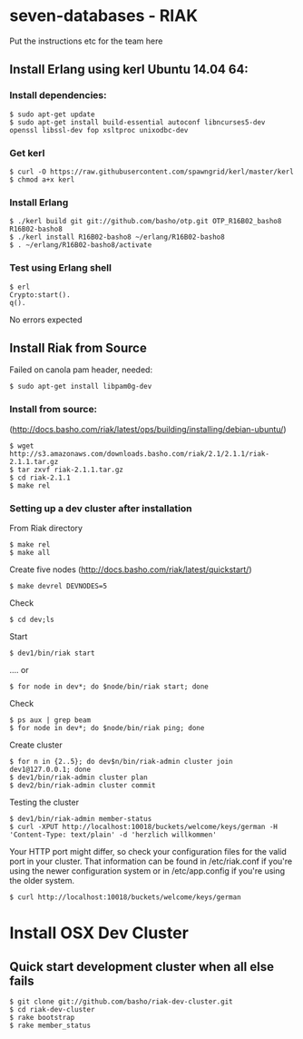 # seven-databases - RIAK

Put the instructions etc for the team here

## Install Erlang using kerl Ubuntu 14.04 64:
### Install dependencies:
```
$ sudo apt-get update
$ sudo apt-get install build-essential autoconf libncurses5-dev openssl libssl-dev fop xsltproc unixodbc-dev
```

### Get kerl
```
$ curl -O https://raw.githubusercontent.com/spawngrid/kerl/master/kerl
$ chmod a+x kerl
```

### Install Erlang
```
$ ./kerl build git git://github.com/basho/otp.git OTP_R16B02_basho8 R16B02-basho8
$ ./kerl install R16B02-basho8 ~/erlang/R16B02-basho8
$ . ~/erlang/R16B02-basho8/activate
```

### Test using Erlang shell
```
$ erl
Crypto:start().
q().
```
No errors expected

## Install Riak from Source
Failed on canola pam header, needed:
```
$ sudo apt-get install libpam0g-dev
```

### Install from source:
(http://docs.basho.com/riak/latest/ops/building/installing/debian-ubuntu/)
```
$ wget http://s3.amazonaws.com/downloads.basho.com/riak/2.1/2.1.1/riak-2.1.1.tar.gz
$ tar zxvf riak-2.1.1.tar.gz
$ cd riak-2.1.1
$ make rel
```

### Setting up a dev cluster after installation
From Riak directory
```
$ make rel
$ make all
```

Create five nodes
(http://docs.basho.com/riak/latest/quickstart/)
```
$ make devrel DEVNODES=5
```

Check
```
$ cd dev;ls
```

Start
```
$ dev1/bin/riak start
```
…. or
```
$ for node in dev*; do $node/bin/riak start; done
```

Check
```
$ ps aux | grep beam
$ for node in dev*; do $node/bin/riak ping; done
```

Create cluster
```
$ for n in {2..5}; do dev$n/bin/riak-admin cluster join dev1@127.0.0.1; done
$ dev1/bin/riak-admin cluster plan
$ dev2/bin/riak-admin cluster commit
```

Testing the cluster
```
$ dev1/bin/riak-admin member-status
$ curl -XPUT http://localhost:10018/buckets/welcome/keys/german -H 'Content-Type: text/plain' -d 'herzlich willkommen'
```

Your HTTP port might differ, so check your configuration files for the valid port in your cluster. That information can be found in /etc/riak.conf if you're using the newer configuration system or in /etc/app.config if you're using the older system.
```
$ curl http://localhost:10018/buckets/welcome/keys/german
```


# Install OSX Dev Cluster
## Quick start development cluster when all else fails
```
$ git clone git://github.com/basho/riak-dev-cluster.git
$ cd riak-dev-cluster
$ rake bootstrap
$ rake member_status
```